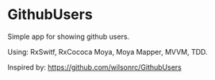 # GithubUsers
Simple app for showing github users. 

Using: RxSwitf, RxCococa Moya, Moya Mapper, MVVM, TDD.

Inspired by: https://github.com/wilsonrc/GithubUsers
